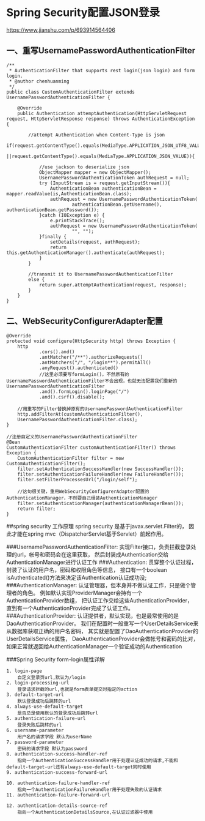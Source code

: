 # Spring Security配置JSON登录
https://www.jianshu.com/p/693914564406
## 一、重写UsernamePasswordAuthenticationFilter
````
/**
 * AuthenticationFilter that supports rest login(json login) and form login.
 * @author chenhuanming
 */
public class CustomAuthenticationFilter extends UsernamePasswordAuthenticationFilter {

    @Override
    public Authentication attemptAuthentication(HttpServletRequest request, HttpServletResponse response) throws AuthenticationException {

        //attempt Authentication when Content-Type is json
        if(request.getContentType().equals(MediaType.APPLICATION_JSON_UTF8_VALUE)
                ||request.getContentType().equals(MediaType.APPLICATION_JSON_VALUE)){

            //use jackson to deserialize json
            ObjectMapper mapper = new ObjectMapper();
            UsernamePasswordAuthenticationToken authRequest = null;
            try (InputStream is = request.getInputStream()){
                AuthenticationBean authenticationBean = mapper.readValue(is,AuthenticationBean.class);
                authRequest = new UsernamePasswordAuthenticationToken(
                        authenticationBean.getUsername(), authenticationBean.getPassword());
            }catch (IOException e) {
                e.printStackTrace();
                authRequest = new UsernamePasswordAuthenticationToken(
                        "", "");
            }finally {
                setDetails(request, authRequest);
                return this.getAuthenticationManager().authenticate(authRequest);
            }
        }

        //transmit it to UsernamePasswordAuthenticationFilter
        else {
            return super.attemptAuthentication(request, response);
        }
    }
}

````

## 二、WebSecurityConfigurerAdapter配置
````
@Override
protected void configure(HttpSecurity http) throws Exception {
    http
            .cors().and()
            .antMatcher("/**").authorizeRequests()
            .antMatchers("/", "/login**").permitAll()
            .anyRequest().authenticated()
            //这里必须要写formLogin()，不然原有的UsernamePasswordAuthenticationFilter不会出现，也就无法配置我们重新的UsernamePasswordAuthenticationFilter
            .and().formLogin().loginPage("/")
            .and().csrf().disable();

    //用重写的Filter替换掉原有的UsernamePasswordAuthenticationFilter
    http.addFilterAt(customAuthenticationFilter(),
    UsernamePasswordAuthenticationFilter.class);
}

//注册自定义的UsernamePasswordAuthenticationFilter
@Bean
CustomAuthenticationFilter customAuthenticationFilter() throws Exception {
    CustomAuthenticationFilter filter = new CustomAuthenticationFilter();
    filter.setAuthenticationSuccessHandler(new SuccessHandler());
    filter.setAuthenticationFailureHandler(new FailureHandler());
    filter.setFilterProcessesUrl("/login/self");

    //这句很关键，重用WebSecurityConfigurerAdapter配置的AuthenticationManager，不然要自己组装AuthenticationManager
    filter.setAuthenticationManager(authenticationManagerBean());
    return filter;
}
````

##spring security 工作原理
spring security 是基于javax.servlet.Filter的，
因此才能在spring mvc（DispatcherServlet基于Servlet）前起作用。

###UsernamePasswordAuthenticationFilter:
实现Filter接口，负责拦截登录处理的url，帐号和密码会在这里获取，
然后封装成Authentication交给AuthenticationManager进行认证工作
###Authentication:
贯穿整个认证过程，封装了认证的用户名，密码和权限角色等信息，
接口有一个boolean isAuthenticated()方法来决定该Authentication认证成功没;
###AuthenticationManager:
认证管理器，但本身并不做认证工作，只是做个管理者的角色。
例如默认实现ProviderManager会持有一个AuthenticationProvider数组，
把认证工作交给这些AuthenticationProvider，
直到有一个AuthenticationProvider完成了认证工作。
###AuthenticationProvider:
认证提供者，默认实现，也是最常使用的是DaoAuthenticationProvider。
我们在配置时一般重写一个UserDetailsService来从数据库获取正确的用户名密码，
其实就是配置了DaoAuthenticationProvider的UserDetailsService属性，
DaoAuthenticationProvider会做帐号和密码的比对，
如果正常就返回给AuthenticationManager一个验证成功的Authentication


###Spring Security form-login属性详解
````
1. login-page 
    自定义登录页url,默认为/login
2. login-processing-url 
    登录请求拦截的url,也就是form表单提交时指定的action
3. default-target-url 
    默认登录成功后跳转的url
4. always-use-default-target 
    是否总是使用默认的登录成功后跳转url
5. authentication-failure-url 
    登录失败后跳转的url
6. username-parameter 
    用户名的请求字段 默认为userName
7. password-parameter 
    密码的请求字段 默认为password
8. authentication-success-handler-ref 
    指向一个AuthenticationSuccessHandler用于处理认证成功的请求,不能和default-target-url还有always-use-default-target同时使用
9. authentication-success-forward-url 
    
10. authentication-failure-handler-ref 
    指向一个AuthenticationFailureHandler用于处理失败的认证请求
11. authentication-failure-forward-url 
    
12. authentication-details-source-ref 
    指向一个AuthenticationDetailsSource,在认证过滤器中使用
````

